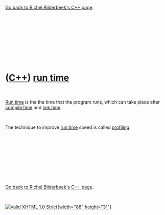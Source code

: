 

[Go back to Richel Bilderbeek's C++ page](Cpp.htm).

 

 

 

 

 

([C++](Cpp.htm)) [run time](CppRunTime.htm)
===========================================

 

[Run time](CppRunTime.htm) is the the time that the program runs, which
can take place after [compile time](CppCompileTime.htm) and [link
time](CppLinkTime.htm).

 

The technique to improve [run time](CppRunTime.htm) speed is called
[profiling](CppProfile.htm).

 

 

 

 

 

[Go back to Richel Bilderbeek's C++ page](Cpp.htm).



 

[![Valid XHTML 1.0 Strict](valid-xhtml10.png){width="88"
height="31"}](http://validator.w3.org/check?uri=referer)
